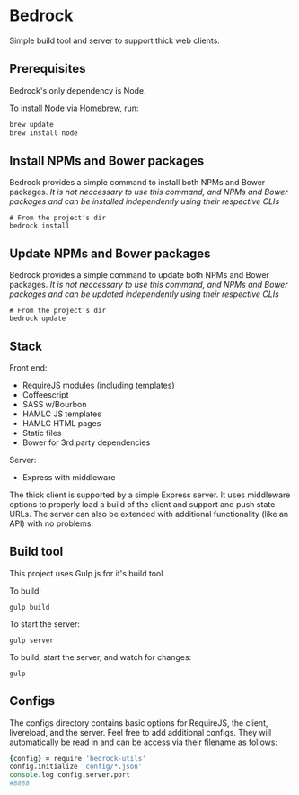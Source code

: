 Bedrock
======

Simple build tool and server to support thick web clients.

Prerequisites
---
Bedrock's only dependency is Node.

To install Node via [Homebrew](http://brew.sh/), run:
```sh
brew update
brew install node
```

Install NPMs and Bower packages
---
Bedrock provides a simple command to install both NPMs and Bower packages. *It is not neccessary to use this command, and NPMs and Bower packages and can be installed independently using their respective CLIs*

```shell
# From the project's dir
bedrock install
```

Update NPMs and Bower packages
---
Bedrock provides a simple command to update both NPMs and Bower packages. *It is not neccessary to use this command, and NPMs and Bower packages and can be updated independently using their respective CLIs*

```shell
# From the project's dir
bedrock update
```

Stack
---
Front end:
* RequireJS modules (including templates)
* Coffeescript
* SASS w/Bourbon
* HAMLC JS templates
* HAMLC HTML pages
* Static files
* Bower for 3rd party dependencies

Server:
* Express with middleware

The thick client is supported by a simple Express server. It uses middleware
options to properly load a build of the client and support and push state URLs.
The server can also be extended with additional functionality (like an API) with
no problems.

Build tool
---
This project uses Gulp.js for it's build tool

To build:
```shell
gulp build
```

To start the server:
```shell
gulp server
```

To build, start the server, and watch for changes:
```shell
gulp
```

Configs
---
The configs directory contains basic options for RequireJS, the client,
livereload, and the server. Feel free to add additional configs. They will
automatically be read in and can be access via their filename as follows:

```coffee
{config} = require 'bedrock-utils'
config.initialize 'config/*.json'
console.log config.server.port
#8888
```
